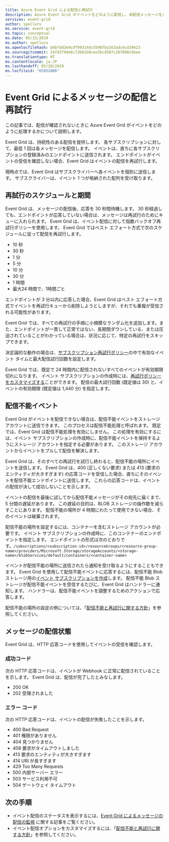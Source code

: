 ```yaml
---
title: Azure Event Grid による配信と再試行
description: Azure Event Grid がイベントをどのように配信し、未配信メッセージをどのように処理するかについて説明します。
services: event-grid
author: spelluru
ms.service: event-grid
ms.topic: conceptual
ms.date: 05/15/2019
ms.author: spelluru
ms.openlocfilehash: b4bfdd3e9cdf99314dc55907ba163adc6cd39423
ms.sourcegitcommit: 24fd3f9de6c73b01b0cee3bcd587c267898cbbee
ms.translationtype: HT
ms.contentlocale: ja-JP
ms.lasthandoff: 05/20/2019
ms.locfileid: "65952886"
---
```

# <a name="event-grid-message-delivery-and-retry"></a>Event Grid によるメッセージの配信と再試行

この記事では、配信が確認されないときに Azure Event Grid がイベントをどのように処理するかについて説明します。

Event Grid は、持続性のある配信を提供します。 各サブスクリプションに対して、最低 1 回は各メッセージを配信します。 イベントは、直ちに各サブスクリプションの登録済みのエンドポイントに送信されます。 エンドポイントがイベントの受信を確認しない場合、Event Grid はイベントの配信を再試行します。

現時点では、Event Grid はサブスクライバーへ各イベントを個別に送信します。 サブスクライバーは、イベント 1 つが格納された配列を受け取ります。

## <a name="retry-schedule-and-duration"></a>再試行のスケジュールと期間

Event Grid は、メッセージの配信後、応答を 30 秒間待機します。 30 秒経過しても、エンドポイントが応答していない場合は、メッセージは再試行のためにキューに入れられます。 Event Grid は、イベント配信に対して指数バックオフ再試行ポリシーを使用します。 Event Grid ではベスト エフォート方式で次のスケジュールに従って配信を再試行します。

- 10 秒
- 30 秒
- 1 分
- 5 分
- 10 分
- 30 分
- 1 時間
- 最大24 時間で、1時間ごと

エンドポイントが 3 分以内に応答した場合、Event Grid はベスト エフォート方式でイベントを再試行キューから削除しようとしますが、それでも重複が受信される可能性があります。

Event Grid では、すべての再試行の手順に小規模なランダム化を追加します。また、エンドポイントが一貫して正常ではない、長期間ダウンしている、または圧迫されていることがわかっている場合は、状況に応じて、特定の再試行をスキップできます。

決定論的な動作の場合は、[サブスクリプション再試行ポリシー](manage-event-delivery.md)の中で有効なイベント タイムと最大配信試行回数を設定します。

Event Grid では、既定で 24 時間内に配信されないすべてのイベントが有効期限切れになります。 イベント サブスクリプションの作成時には、[再試行ポリシーをカスタマイズする](manage-event-delivery.md)ことができます。 配信の最大試行回数 (既定値は 30) と、イベントの有効期限 (既定値は 1,440 分) を指定します。

## <a name="dead-letter-events"></a>配信不能イベント

Event Grid がイベントを配信できない場合は、配信不能イベントをストレージ アカウントに送信できます。 このプロセスは配信不能処理と呼ばれます。 既定では、Event Grid は配信不能処理を有効にしません。 この処理を有効にするには、イベント サブスクリプションの作成時に、配信不能イベントを保持するようにストレージ アカウントを指定する必要があります。 このストレージ アカウントからイベントをプルして配信を解決します。

Event Grid は、そのすべての再試行を試行し終わると、配信不能の場所にイベントを送信します。 Event Grid は、400 (正しくない要求) または 413 (要求のエンティティが大きすぎます) の応答コードを受信した場合、直ちにそのイベントを配信不能エンドポイントに送信します。 これらの応答コードは、イベントの配信が決して成功しないことを示します。

イベントの配信を最後に試してから配信不能メッセージがその宛先に届くまで、5 分間の遅延があります。 この遅延の目的は、BLOB ストレージの操作数を減らすことにあります。 配信不能の場所が 4 時間にわたって使用できない場合、そのイベントは破棄されます。

配信不能の場所を設定するには、コンテナーを含むストレージ アカウントが必要です。 イベント サブスクリプションの作成時に、このコンテナーのエンドポイントを指定します。 エンドポイントの形式は次のとおりです。`/subscriptions/<subscription-id>/resourceGroups/<resource-group-name>/providers/Microsoft.Storage/storageAccounts/<storage-name>/blobServices/default/containers/<container-name>`

イベントが配信不能の場所に送信されたら通知を受け取るようにすることもできます。 Event Grid を使用して配信不能イベントに応答するには、配信不能 Blob ストレージ用の[イベント サブスクリプションを作成](../storage/blobs/storage-blob-event-quickstart.md?toc=%2fazure%2fevent-grid%2ftoc.json)します。 配信不能 Blob ストレージが配信不能イベントを受信するたびに、Event Grid はハンドラーに通知します。 ハンドラーは、配信不能イベントを調整するためのアクションで応答します。

配信不能の場所の設定の例については、「[配信不能と再試行に関する方針](manage-event-delivery.md)」を参照してください。

## <a name="message-delivery-status"></a>メッセージの配信状態

Event Grid は、HTTP 応答コードを使用してイベントの受信を確認します。 

### <a name="success-codes"></a>成功コード

次の HTTP 応答コードは、イベントが Webhook に正常に配信されていることを示します。 Event Grid は、配信が完了したとみなします。

- 200 OK
- 202 受理されました

### <a name="failure-codes"></a>エラー コード

次の HTTP 応答コードは、イベントの配信が失敗したことを示します。

- 400 Bad Request
- 401 権限がありません
- 404 見つかりません
- 408 要求がタイムアウトしました
- 413 要求のエンティティが大きすぎます
- 414 URI が長すぎます
- 429 Too Many Requests
- 500 内部サーバー エラー
- 503 サービス利用不可
- 504 ゲートウェイ タイムアウト

## <a name="next-steps"></a>次の手順

* イベント配信のステータスを表示するには、[Event Grid によるメッセージの配信の監視](monitor-event-delivery.md) に関する記事をご覧ください。
* イベント配信オプションをカスタマイズするには、「[配信不能と再試行に関する方針](manage-event-delivery.md)」を参照してください。